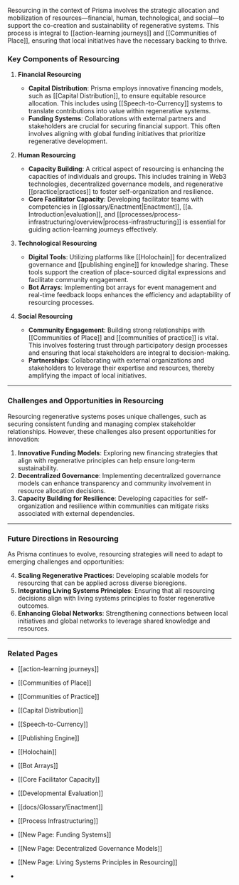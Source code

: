 Resourcing in the context of Prisma involves the strategic allocation and mobilization of resources—financial, human, technological, and social—to support the co-creation and sustainability of regenerative systems. This process is integral to [[action-learning journeys]] and [[Communities of Place]], ensuring that local initiatives have the necessary backing to thrive.

### **Key Components of Resourcing**

1. **Financial Resourcing**  
   - **Capital Distribution**: Prisma employs innovative financing models, such as [[Capital Distribution]], to ensure equitable resource allocation. This includes using [[Speech-to-Currency]] systems to translate contributions into value within regenerative systems.
   - **Funding Systems**: Collaborations with external partners and stakeholders are crucial for securing financial support. This often involves aligning with global funding initiatives that prioritize regenerative development.

2. **Human Resourcing**  
   - **Capacity Building**: A critical aspect of resourcing is enhancing the capacities of individuals and groups. This includes training in Web3 technologies, decentralized governance models, and regenerative [[practice|practices]] to foster self-organization and resilience.
   - **Core Facilitator Capacity**: Developing facilitator teams with competencies in [[glossary/Enactment|Enactment]], [[a. Introduction|evaluation]], and [[processes/process-infrastructuring/overview|process-infrastructuring]] is essential for guiding action-learning journeys effectively.

3. **Technological Resourcing**  
   - **Digital Tools**: Utilizing platforms like [[Holochain]] for decentralized governance and [[publishing engine]] for knowledge sharing. These tools support the creation of place-sourced digital expressions and facilitate community engagement.
   - **Bot Arrays**: Implementing bot arrays for event management and real-time feedback loops enhances the efficiency and adaptability of resourcing processes.

4. **Social Resourcing**  
   - **Community Engagement**: Building strong relationships with [[Communities of Place]] and [[communities of practice]] is vital. This involves fostering trust through participatory design processes and ensuring that local stakeholders are integral to decision-making.
   - **Partnerships**: Collaborating with external organizations and stakeholders to leverage their expertise and resources, thereby amplifying the impact of local initiatives.

---

### **Challenges and Opportunities in Resourcing**
Resourcing regenerative systems poses unique challenges, such as securing consistent funding and managing complex stakeholder relationships. However, these challenges also present opportunities for innovation:

1. **Innovative Funding Models**: Exploring new financing strategies that align with regenerative principles can help ensure long-term sustainability.
2. **Decentralized Governance**: Implementing decentralized governance models can enhance transparency and community involvement in resource allocation decisions.
3. **Capacity Building for Resilience**: Developing capacities for self-organization and resilience within communities can mitigate risks associated with external dependencies.

---

### **Future Directions in Resourcing**
As Prisma continues to evolve, resourcing strategies will need to adapt to emerging challenges and opportunities:

4. **Scaling Regenerative Practices**: Developing scalable models for resourcing that can be applied across diverse bioregions.
5. **Integrating Living Systems Principles**: Ensuring that all resourcing decisions align with living systems principles to foster regenerative outcomes.
6. **Enhancing Global Networks**: Strengthening connections between local initiatives and global networks to leverage shared knowledge and resources.

---

### **Related Pages**
- [[action-learning journeys]]  
- [[Communities of Place]]  
- [[Communities of Practice]]  
- [[Capital Distribution]]  
- [[Speech-to-Currency]]  
- [[Publishing Engine]]  
- [[Holochain]]  
- [[Bot Arrays]]  
- [[Core Facilitator Capacity]]  
- [[Developmental Evaluation]]  
- [[docs/Glossary/Enactment]]  
- [[Process Infrastructuring]]  
- [[New Page: Funding Systems]]  
- [[New Page: Decentralized Governance Models]]  
- [[New Page: Living Systems Principles in Resourcing]]  

-